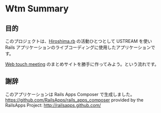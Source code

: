 Wtm Summary
========================

## 目的

このプロジェクトは、[Hiroshima.rb](http://hiroshimarb.github.com) の活動ひとつとして USTREAM を使い Rails アプリケーションのライブコーディングに使用したアプリケーションです。

[Web touch meeting](http://www.webtouchmeeting.com) のまとめサイトを勝手に作ってみよう。という流れです。

## 謝辞

このアプリケーションは Rails Apps Composer で生成しました。
https://github.com/RailsApps/rails_apps_composer
provided by the RailsApps Project:
http://railsapps.github.com/
